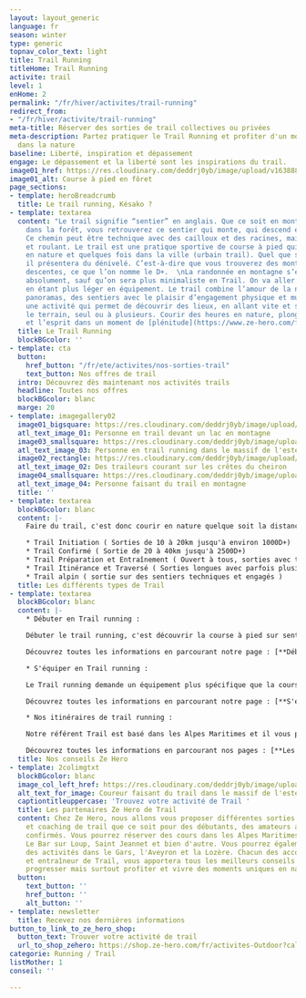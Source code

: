 ```yaml
---
layout: layout_generic
language: fr
season: winter
type: generic
topnav_color_text: light
title: Trail Running
titleHome: Trail Running
activite: trail
level: 1
enHome: 2
permalink: "/fr/hiver/activites/trail-running"
redirect_from:
- "/fr/hiver/activite/trail-running"
meta-title: Réserver des sorties de trail collectives ou privées
meta-description: Partez pratiquer le Trail Running et profiter d'un moment sportif
  dans la nature
baseline: Liberté, inspiration et dépassement
engage: Le dépassement et la liberté sont les inspirations du trail.
image01_href: https://res.cloudinary.com/deddrj0yb/image/upload/v1638883629/website/summer/Trail-foret-seul_ofxowi.jpg
image01_alt: Course à pied en fôret
page_sections:
- template: heroBreadcrumb
  title: Le trail running, Késako ?
- template: textarea
  content: "Le trail signifie “sentier” en anglais. Que ce soit en montagne, en plaine,
    dans la forêt, vous retrouverez ce sentier qui monte, qui descend et qui tourne.
    Ce chemin peut être technique avec des cailloux et des racines, mais aussi lisse
    et roulant. Le trail est une pratique sportive de course à pied qui se trouve
    en nature et quelques fois dans la ville (urbain trail). Quel que soit le parcours,
    il présentera du dénivelé. C’est-à-dire que vous trouverez des montées et des
    descentes, ce que l’on nomme le D+.  \nLa randonnée en montagne s’en approche
    absolument, sauf qu’on sera plus minimaliste en Trail. On va aller plus vite,
    en étant plus léger en équipement. Le trail combine l’amour de la nature, des
    panoramas, des sentiers avec le plaisir d’engagement physique et musculaire. C’est
    une activité qui permet de découvrir des lieux, en allant vite et s’amusant avec
    le terrain, seul ou à plusieurs. Courir des heures en nature, plonge le corps
    et l’esprit dans un moment de [plénitude](https://www.ze-hero.com/fr/ete/conseils/pourquoi-sortir-en-montagne-en-foret)."
  title: Le Trail Running
  blockBGcolor: ''
- template: cta
  button:
    href_button: "/fr/ete/activites/nos-sorties-trail"
    text_button: Nos offres de trail
  intro: Découvrez dès maintenant nos activités trails
  headline: Toutes nos offres
  blockBGcolor: blanc
  marge: 20
- template: imagegallery02
  image01_bigsquare: https://res.cloudinary.com/deddrj0yb/image/upload/v1649056566/website/Conseil%20/IMG_20200710_091330.jpg
  atl_text_image_01: Personne en trail devant un lac en montagne
  image03_smallsquare: https://res.cloudinary.com/deddrj0yb/image/upload/v1650896367/website/By%20Ze%20Hero%20Activity/IMG20210424154801_01_1.jpg
  atl_text_image_03: Personne en trail running dans le massif de l'esterel
  image02_rectangle: https://res.cloudinary.com/deddrj0yb/image/upload/v1654852126/website/By%20Ze%20Hero%20Activity/IMG_20200723_153328_1.jpg
  atl_text_image_02: Des traileurs courant sur les crêtes du cheiron
  image04_smallsquare: https://res.cloudinary.com/deddrj0yb/image/upload/v1649774714/website/By%20Ze%20Hero%20Activity/GOPR1191_1649586678885.jpg
  atl_text_image_04: Personne faisant du trail en montagne
  title: ''
- template: textarea
  blockBGcolor: blanc
  content: |-
    Faire du trail, c'est donc courir en nature quelque soit la distance et le dénivelé. Mais il existe ensuite de multiples types de trail en terme de distance, de difficulté, de technicité. Pour vous aider à mieux comprendre ce qui vous correspond, nous avons segmenter les différents type de Trail :

    * Trail Initiation ( Sorties de 10 à 20km jusqu'à environ 1000D+)
    * Trail Confirmé ( Sortie de 20 à 40km jusqu'à 2500D+)
    * Trail Préparation et Entraînement ( Ouvert à tous, sorties avec thèmes spécifiques d'entraînements )
    * Trail Itinérance et Traversé ( Sorties longues avec parfois plusieurs étapes )
    * Trail alpin ( sortie sur des sentiers techniques et engagés )
  title: Les différents types de Trail
- template: textarea
  blockBGcolor: blanc
  content: |-
    * Débuter en Trail running :

    Débuter le trail running, c'est découvrir la course à pied sur sentier, en milieu naturel dans des parcours avec du dénivelé. Si vous aimer courir, que vous avez débuter le running sur plat et que vous souhaitez vous aventurer en nature, débutez le trail running en tout confiance avec Ze Hero. Nous mettons en place des coachings dédiées aux personnes souhaitant s'initier et suivre un programme pour progresser en trail. Découvrez comment courir en monter, comment gérer son effort, comment savoir quel parcours faire en fonction du kilomètre et du dénivelé.

    Découvrez toutes les informations en parcourant notre page : [**Débuter en le trail running**]() mais également [**se préparer à sa 1er course de trail**](https://www.ze-hero.com/fr/ete/conseils/preparation-course-trail) et le [**fractionner en trail running**](https://www.ze-hero.com/fr/ete/conseils/fractionne-trail).

    * S'équiper en Trail running :

    Le Trail running demande un équipement plus spécifique que la course à pied. L'évolution dans des terrains montagneux, sur des sentiers plus accidenté, en milieu naturel demande alors du matériel et des équipements adaptés à la pratique. Afin de comprendre et savoir comment bien s'équiper dans le trail, nous avons créé une page spécialement conçu pour vous afin de répondre aux différentes questions sur l'équipement.

    Découvrez toutes les informations en parcourant notre page : [**S'équiper en trail running**]() et [**Comment choisir ses chaussures de trail ?**](https://www.ze-hero.com/fr/ete/conseils/chaussures-trail)

    * Nos itinéraires de trail running :

    Notre référent Trail est basé dans les Alpes Maritimes et il vous propose un choix varié d'itinéraires de trail dans le bas pays et le moyen pays niçois. De plus, vous pourrez réserver des initiations et des itinérances en trail dans des lieux uniques tel que la Maralpine. Découvrez le Mercantour et les Préalpes d'Azur mais également le Massif central, les Cévennes. Parcourez de nouveau terrain à l'assaut des sommets, des plus belles courses et de traversées.

    Découvrez toutes les informations en parcourant nos pages : [**Les itinéraires de trail dans les Alpes Maritimes**](https://www.ze-hero.com/fr/ete/conseils/itineraires-trail-alpes-maritimes).
  title: Nos conseils Ze Hero
- template: 2colimgtxt
  blockBGcolor: blanc
  image_col_left_href: https://res.cloudinary.com/deddrj0yb/image/upload/v1650896367/website/By%20Ze%20Hero%20Activity/IMG20210424154801_01_1.jpg
  alt_text_for_image: Coureur faisant du trail dans le massif de l'esterel
  captiontitleuppercase: 'Trouvez votre activité de Trail '
  title: Les partenaires Ze Hero de Trail
  content: Chez Ze Hero, nous allons vous proposer différentes sorties trail, d'entraînements
    et coaching de trail que ce soit pour des débutants, des amateurs ainsi que des
    confirmés. Vous pourrez réserver des cours dans les Alpes Maritimes avec Antibes,
    Le Bar sur Loup, Saint Jeannet et bien d'autre. Vous pourrez également retrouver
    des activités dans le Gars, l'Aveyron et la Lozère. Chacun des accompagnateurs
    et entraîneur de Trail, vous apportera tous les meilleurs conseils pour apprendre,
    progresser mais surtout profiter et vivre des moments uniques en nature.
  button:
    text_button: ''
    href_button: ''
    alt_button: ''
- template: newsletter
  title: Recevez nos dernières informations
button_to_link_to_ze_hero_shop:
  button_text: Trouver votre activité de trail
  url_to_shop_zehero: https://shop.ze-hero.com/fr/activites-Outdoor?calessonstype=all&catypegenderlistsummer=all&calessonsactivitytype=Trail&start-date=
categorie: Running / Trail
listMother: 1
conseil: ''

---
```

